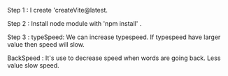 
Step 1 : I create 'createVite@latest.

Step 2 : Install node module with 'npm install' .

Step 3 : 
typeSpeed: We can increase typespeed. If typespeed have larger value then speed will slow.

BackSpeed : It's use to decrease speed when words are going back. Less value slow speed.